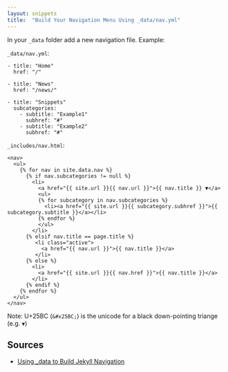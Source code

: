 ```yaml
---
layout: snippets
title:  "Build Your Navigation Menu Using _data/nav.yml"
---
```


In your `_data` folder add a new navigation file. Example:

`_data/nav.yml`:

~~~
- title: "Home"
  href: "/"

- title: "News"
  href: "/news/"

- title: "Snippets"
  subcategories:
    - subtitle: "Example1"
      subhref: "#"
    - subtitle: "Example2"
      subhref: "#"
~~~

`_includes/nav.html`:

~~~
<nav>
  <ul>
    {% for nav in site.data.nav %}
      {% if nav.subcategories != null %}
        <li>
          <a href="{{ site.url }}{{ nav.url }}">{{ nav.title }} ▼</a>
          <ul>
          {% for subcategory in nav.subcategories %}
            <li><a href="{{ site.url }}{{ subcategory.subhref }}">{{ subcategory.subtitle }}</a></li>
          {% endfor %}
          </ul>
        </li>
      {% elsif nav.title == page.title %}
         <li class="active">
           <a href="{{ nav.url }}">{{ nav.title }}</a>
         </li>
      {% else %} 
        <li>
          <a href="{{ site.url }}{{ nav.href }}">{{ nav.title }}</a>
        </li>
      {% endif %}
    {% endfor %}
  </ul>
</nav> 
~~~

Note: U+25BC (`&#x25BC;`) is the unicode for a black down-pointing triange (e.g. `▼`)


## Sources

- [Using _data to Build Jekyll Navigation](http://chrisanthropic.github.io/slim-pickins-jekyll-theme/blog/2014/using-_data-to-build-jekyll-navigation/)

